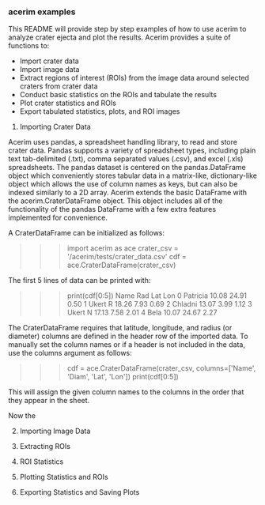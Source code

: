 ### acerim examples


This README will provide step by step examples of how to use acerim to analyze crater ejecta and plot the results. Acerim provides a suite of functions to:

- Import crater data
- Import image data
- Extract regions of interest (ROIs) from the image data around selected craters from crater data
- Conduct basic statistics on the ROIs and tabulate the results
- Plot crater statistics and ROIs
- Export tabulated statistics, plots, and ROI images


1) Importing Crater Data

Acerim uses pandas, a spreadsheet handling library, to read and store crater data. Pandas supports a variety of spreadsheet types, including plain text tab-delimited (.txt), comma separated values (.csv), and excel (.xls) spreadsheets. The pandas dataset is centered on the pandas.DataFrame object which conveniently stores tabular data in a matrix-like, dictionary-like object which allows the use of column names as keys, but can also be indexed similarly to a 2D array. Acerim extends the basic DataFrame with the acerim.CraterDataFrame object. This object includes all of the functionality of the pandas DataFrame with a few extra features implemented for convenience.

A CraterDataFrame can be initialized as follows:

>>> import acerim as ace
>>> crater_csv = '/acerim/tests/crater_data.csv'
>>> cdf = ace.CraterDataFrame(crater_csv)

The first 5 lines of data can be printed with:

>>> print(cdf[0:5])
       Name    Rad    Lat   Lon
0  Patricia  10.08  24.91  0.50
1   Ukert R  18.26   7.93  0.69
2   Chladni  13.07   3.99  1.12
3   Ukert N  17.13   7.58  2.01
4      Bela  10.07  24.67  2.27

The CraterDataFrame requires that latitude, longitude, and radius (or diameter) columns are defined in the header row of the imported data. To manually set the column names or if a header is not included in the data, use the columns argument as follows:

>>> cdf = ace.CraterDataFrame(crater_csv, columns=['Name', 'Diam', 'Lat', 'Lon'])
>>> print(cdf[0:5])


This will assign the given column names to the columns in the order that they appear in the sheet.

Now the 

2) Importing Image Data


3) Extracting ROIs


4) ROI Statistics


5) Plotting Statistics and ROIs


6) Exporting Statistics and Saving Plots